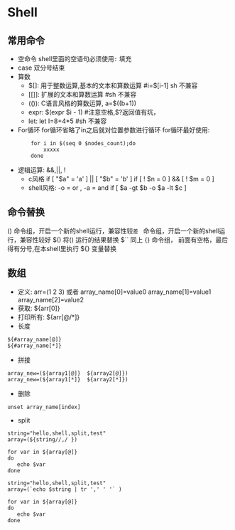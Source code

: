 # Shell
## 常用命令
- 空命令
    shell里面的空语句必须使用`:` 填充
- case 双分号结束
- 算数
    - $[]:     用于整数运算,基本的文本和算数运算 #i=$[i-1]  sh 不兼容  
    - [[]]:    扩展的文本和算数运算 #sh 不兼容  
    - (()):    C语言风格的算数运算, a=$((b+1))
    - expr:    $(expr $i - 1) #注意空格,$?返回值有坑，
    - let:     let I=8+4*5 #sh 不兼容
- For循环
    for循环省略了in之后就对位置参数进行循环
    for循环最好使用:
    ```
        for i in $(seq 0 $nodes_count);do
            xxxxx
        done
    ```
- 逻辑运算: &&,||, !
    - c风格
    if [ "$a" = 'a' ] || [ "$b" = 'b' ]
    if [ ! $n = 0 ] && [ ! $m = 0 ]
    - shell风格: -o = or , -a = and
    if [ $a -gt $b -o $a -lt $c ]
## 命令替换
()      命令组，开启一个新的shell运行，兼容性较``差
``      命令组，开启一个新的shell运行，兼容性较好
$()     将() 运行的结果替换
$``     同上
{}      命令组， 前面有空格，最后得有分号,在本shell里执行
${}     变量替换
## 数组
- 定义: 
    arr=(1 2 3)
    或者
    array_name[0]=value0
    array_name[1]=value1
    array_name[2]=value2
- 获取: ${arr[0]}
- 打印所有: ${arr[@/*]}
- 长度
```
${#array_name[@]}  
${#array_name[*]}
```
- 拼接
```
array_new=(${array1[@]}  ${array2[@]})
array_new=(${array1[*]}  ${array2[*]})
```
- 删除
```
unset array_name[index]
```
- split
```Option1
string="hello,shell,split,test"  
array=(${string//,/ })  
 
for var in ${array[@]}
do
   echo $var
done 
```
```Option2
string="hello,shell,split,test"  
array=(`echo $string | tr ',' ' '` )  
 
for var in ${array[@]}
do
   echo $var
done 
```